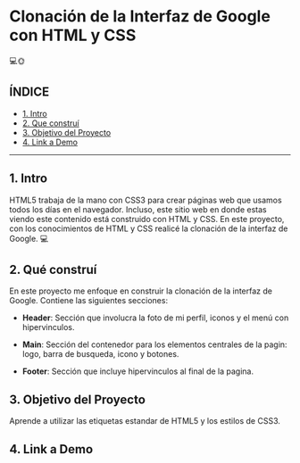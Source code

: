 # Clonación de la Interfaz de Google con HTML y CSS
💻🌞

## **ÍNDICE**

* [1. Intro](#)
* [2. Que construí](#)
* [3. Objetivo del Proyecto](#)
* [4. Link a Demo](#)

****
## 1. Intro

HTML5 trabaja de la mano con CSS3 para crear páginas web que usamos todos los días en el navegador. Incluso, este sitio web en donde estas viendo este contenido está construido con HTML y CSS. En este proyecto, con los conocimientos de HTML y CSS realicé la clonación de la interfaz de Google. 💻

## 2. Qué construí 

En este proyecto me enfoque en construir la clonación de la interfaz de Google. Contiene las siguientes secciones:

* **Header**: Sección que involucra la foto de mi perfil, iconos y el menú con hipervinculos.

* **Main**: Sección del contenedor para los elementos centrales de la pagin: logo, barra de busqueda, icono y botones.

* **Footer**: Sección que incluye hipervinculos al final de la pagina. 

## 3. Objetivo del Proyecto 
Aprende a utilizar las etiquetas estandar de HTML5 y los estilos de CSS3. 

## 4. Link a Demo
